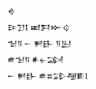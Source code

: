 <div class='block'>
<div class='line'>𒄴</div>
<div class='line'>𒄿𒋛𒋙 𒀜𒁕𒁍𒌒</div>
<div class='line'>𒈠𒀀 𒀸 𒂍𒃲 𒀀𒌨</div>
<div class='line'>𒌑𒈠𒀀 𒀭𒉡𒋆</div>
<div class='line'>𒀸 𒂍𒃲 𒌑𒊺𒁉𒆷𒀾𒋙</div>
</div>